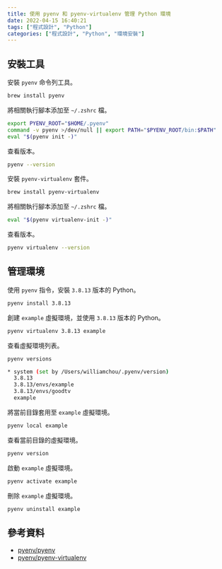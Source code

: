 ```yaml
---
title: 使用 pyenv 和 pyenv-virtualenv 管理 Python 環境
date: 2022-04-15 16:40:21
tags: ["程式設計", "Python"]
categories: ["程式設計", "Python", "環境安裝"]
---
```


## 安裝工具

安裝 `pyenv` 命令列工具。

```bash
brew install pyenv
```

將相關執行腳本添加至 `~/.zshrc` 檔。

```bash
export PYENV_ROOT="$HOME/.pyenv"
command -v pyenv >/dev/null || export PATH="$PYENV_ROOT/bin:$PATH"
eval "$(pyenv init -)"
```

查看版本。

```bash
pyenv --version
```

安裝 `pyenv-virtualenv` 套件。

```bash
brew install pyenv-virtualenv
```

將相關執行腳本添加至 `~/.zshrc` 檔。

```bash
eval "$(pyenv virtualenv-init -)"
```

查看版本。

```bash
pyenv virtualenv --version
```

## 管理環境

使用 `pyenv` 指令，安裝 `3.8.13` 版本的 Python。

```bash
pyenv install 3.8.13
```

創建 `example` 虛擬環境，並使用 `3.8.13` 版本的 Python。

```bash
pyenv virtualenv 3.8.13 example
```

查看虛擬環境列表。

```bash
pyenv versions

* system (set by /Users/williamchou/.pyenv/version)
  3.8.13
  3.8.13/envs/example
  3.8.13/envs/goodtv
  example
```

將當前目錄套用至 `example` 虛擬環境。

```bash
pyenv local example
```

查看當前目錄的虛擬環境。

```bash
pyenv version
```

啟動 `example` 虛擬環境。

```bash
pyenv activate example
```

刪除 `example` 虛擬環境。

```bash
pyenv uninstall example
```

## 參考資料

- [pyenv/pyenv](https://github.com/pyenv/pyenv)
- [pyenv/pyenv-virtualenv](https://github.com/pyenv/pyenv-virtualenv)
